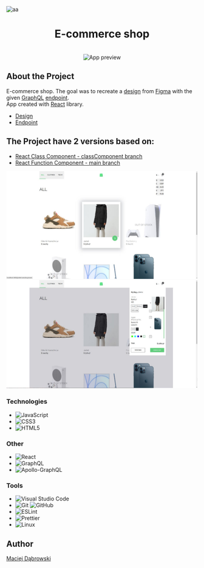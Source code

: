 <div id="top"></div>

![aa](https://img.shields.io/badge/Built%20with-React-61dafb?style=flat-square)

<div align="center">

  <h1>
    E-commerce shop
  </h1><br/>

<img alt="App preview" src="https://github.com/MaciejDabrowskii/shop-graph-ql/blob/classComponent/src/assets/App%20preview/Preview.gif?raw=true">

</div>

## About the Project

E-commerce shop. The goal was to recreate a [design](<https://www.figma.com/file/MSyCAqVy1UgNap0pvqH6H3/Junior-Frontend-Test-Designs-(Public)?node-id=0%3A1>) from [Figma](https://www.figma.com/) with the given [GraphQL](https://graphql.org/) [endpoint](https://github.com/scandiweb/junior-react-endpoint).<br/>
App created with [React](https://reactjs.org/) library.

- [Design](<https://www.figma.com/file/MSyCAqVy1UgNap0pvqH6H3/Junior-Frontend-Test-Designs-(Public)?node-id=0%3A1>)
- [Endpoint](https://github.com/scandiweb/junior-react-endpoint)
  <br/>

## The Project have 2 versions based on:

- [React Class Component - classComponent branch](https://github.com/MaciejDabrowskii/shop-graph-ql/tree/classComponent)
- [React Function Component - main branch](https://github.com/MaciejDabrowskii/shop-graph-ql)

<img alt="App preview" src="https://github.com/MaciejDabrowskii/PROJECT-PORTFOLIO/blob/main/src/assets/Projects/Shop/l/shop_1.jpeg?raw=true">
<br/>
<img alt="App preview" src="https://github.com/MaciejDabrowskii/PROJECT-PORTFOLIO/blob/main/src/assets/Projects/Shop/l/shop_3.jpeg?raw=true">
<br/>

### Technologies

- ![JavaScript](https://img.shields.io/badge/javascript-%23323330.svg?style=for-the-badge&logo=javascript&logoColor=%23F7DF1E)
- ![CSS3](https://img.shields.io/badge/css3-%231572B6.svg?style=for-the-badge&logo=css3&logoColor=white)
- ![HTML5](https://img.shields.io/badge/html5-%23E34F26.svg?style=for-the-badge&logo=html5&logoColor=white)

### Other

- ![React](https://img.shields.io/badge/react-%2320232a.svg?style=for-the-badge&logo=react&logoColor=%2361DAFB)
- ![GraphQL](https://img.shields.io/badge/-GraphQL-E10098?style=for-the-badge&logo=graphql&logoColor=white)
- ![Apollo-GraphQL](https://img.shields.io/badge/-ApolloGraphQL-311C87?style=for-the-badge&logo=apollo-graphql)

### Tools

- ![Visual Studio Code](https://img.shields.io/badge/Visual%20Studio%20Code-0078d7.svg?style=for-the-badge&logo=visual-studio-code&logoColor=white)
- ![Git](https://img.shields.io/badge/git-%23F05033.svg?style=for-the-badge&logo=git&logoColor=white) ![GitHub](https://img.shields.io/badge/github-%23121011.svg?style=for-the-badge&logo=github&logoColor=white)
- ![ESLint](https://img.shields.io/badge/ESLint-4B3263?style=for-the-badge&logo=eslint&logoColor=white)
- ![Prettier](https://img.shields.io/badge/code_style-prettier-ff69b4.svg?style=flat-square)
- ![Linux](https://img.shields.io/badge/Linux-FCC624?style=for-the-badge&logo=linux&logoColor=black)

## Author

[Maciej Dąbrowski](https://github.com/MaciejDabrowskii)
